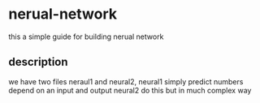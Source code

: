 # nerual-network

  this a simple guide for building nerual network

 ## description
 we have two files neraul1 and neural2, neural1 simply predict numbers depend on an input and output
 neural2 do this but in much complex way
